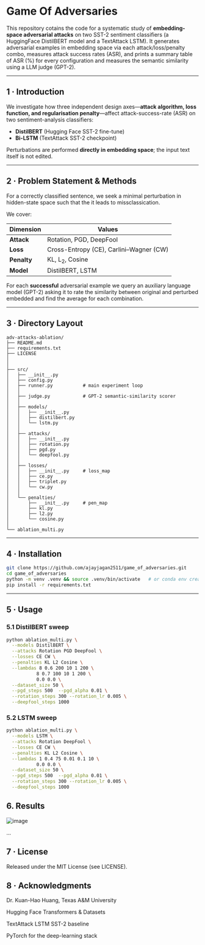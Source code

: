 # Game Of Adversaries

This repository cotains the code for a systematic study of **embedding-space adversarial attacks** on two SST-2 sentiment classifiers (a HuggingFace DistilBERT model and a TextAttack LSTM). It generates adversarial examples in embedding space via each attack/loss/penalty combo, measures attack success rates (ASR), and prints a summary table of ASR (%) for every configuration and measures the semantic similarity using a LLM judge (GPT-2).

---

## 1 · Introduction
We investigate how three independent design axes—**attack algorithm, loss function, and regularisation penalty**—affect attack-success-rate (ASR) on two sentiment-analysis classifiers:

* **DistilBERT** (Hugging Face SST-2 fine-tune)  
* **Bi-LSTM** (TextAttack SST-2 checkpoint)

Perturbations are performed **directly in embedding space**; the input text itself is not edited.

---

## 2 · Problem Statement & Methods
For a correctly classified sentence, we seek a minimal perturbation in hidden-state space such that the it leads to missclassication.


We cover:

| **Dimension** | **Values** |
|---------------|------------|
| **Attack**    | Rotation, PGD, DeepFool |
| **Loss**      | Cross-Entropy (CE), Carlini–Wagner (CW) |
| **Penalty**   | KL, L<sub>2</sub>, Cosine |
| **Model**     | DistilBERT, LSTM |

For each **successful** adversarial example we query an auxiliary language model (GPT-2) asking it to rate the similarity between original and perturbed embedded and find the average for each combination.


---

## 3 · Directory Layout


```text
adv-attacks-ablation/
├── README.md
├── requirements.txt
├── LICENSE
│
│
├── src/                    
│   ├── __init__.py
│   ├── config.py           
│   ├── runner.py           # main experiment loop
│   │
│   ├── judge.py            # GPT-2 semantic-similarity scorer
│   │
│   ├── models/
│   │   ├── __init__.py
│   │   ├── distilbert.py
│   │   └── lstm.py
│   │
│   ├── attacks/
│   │   ├── __init__.py
│   │   ├── rotation.py
│   │   ├── pgd.py
│   │   └── deepfool.py
│   │
│   ├── losses/
│   │   ├── __init__.py     # loss_map
│   │   ├── ce.py
│   │   ├── triplet.py
│   │   └── cw.py
│   │
│   └── penalties/
│       ├── __init__.py     # pen_map
│       ├── kl.py
│       ├── l2.py
│       └── cosine.py
│
└── ablation_multi.py      
```

---

## 4 · Installation
```bash
git clone https://github.com/ajayjagan2511/game_of_adversaries.git
cd game_of_adversaries
python -m venv .venv && source .venv/bin/activate   # or conda env create
pip install -r requirements.txt
```

---

## 5 · Usage
### 5.1 DistilBERT sweep
```bash
python ablation_multi.py \
  --models DistilBERT \
  --attacks Rotation PGD DeepFool \
  --losses CE CW \
  --penalties KL L2 Cosine \
  --lambdas 8 0.6 200 10 1 200 \
           8 0.7 100 10 1 200 \
           0.0 0.0 \
  --dataset_size 50 \
  --pgd_steps 500  --pgd_alpha 0.01 \
  --rotation_steps 300 --rotation_lr 0.005 \
  --deepfool_steps 1000
```

### 5.2 LSTM sweep
```bash
python ablation_multi.py \
  --models LSTM \
  --attacks Rotation DeepFool \
  --losses CE CW \
  --penalties KL L2 Cosine \
  --lambdas 1 0.4 75 0.01 0.1 10 \
           0.0 0.0 \
  --dataset_size 50 \
  --pgd_steps 500  --pgd_alpha 0.01 \
  --rotation_steps 300 --rotation_lr 0.005 \
  --deepfool_steps 1000
```

## 6. Results
![image](https://github.com/user-attachments/assets/977c62be-e8d3-437f-bf16-13819ee9a7ce)

...

## 7 · License
Released under the MIT License (see LICENSE).

## 8 · Acknowledgments

Dr. Kuan-Hao Huang, Texas A&M University

Hugging Face Transformers & Datasets

TextAttack LSTM SST-2 baseline

PyTorch for the deep-learning stack








